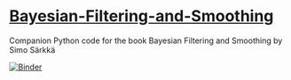 # [Bayesian-Filtering-and-Smoothing](https://www.cambridge.org/fi/academic/subjects/statistics-probability/applied-probability-and-stochastic-networks/bayesian-filtering-and-smoothing?format=HB=)
Companion Python code for the book Bayesian Filtering and Smoothing by Simo Särkkä

[![Binder](http://mybinder.org/badge.svg)](https://beta.mybinder.org/v2/gh/AdrienCorenflos/Bayesian-Filtering-and-Smoothing/master)